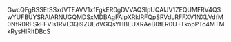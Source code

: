 GwcQFgBSSEtSSxdVTEAVV1xfFgkER0gDVVAQSlpUQAlJV1ZEQUMFRV4QSwYUFBUYSRAIARNUGQMDSxMDBAgFAlpXRkIRFQpSRVdLRFFXV1NXLVdfM0NfR0RFSkFFVls1RVE3Ql9ZUEdVGQsYHBEUXRAeB0tER0U+TkopPTc4MTMkRysHIRItDBcS
